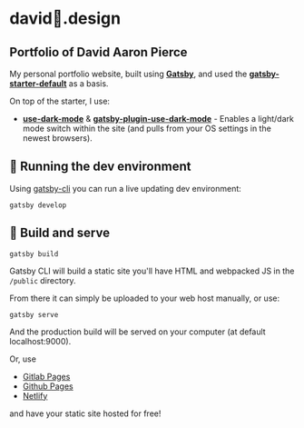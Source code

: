 # david🥧.design

## Portfolio of David Aaron Pierce

My personal portfolio website, built using **[Gatsby](https://www.gatsbyjs.org)**, and used the **[gatsby-starter-default](https://github.com/gatsbyjs/gatsby-starter-default)** as a basis.

On top of the starter, I use:

- **[use-dark-mode](https://github.com/donavon/use-dark-mode)** & **[gatsby-plugin-use-dark-mode](https://www.gatsbyjs.org/packages/gatsby-plugin-use-dark-mode/)** - Enables a light/dark mode switch within the site (and pulls from your OS settings in the newest browsers).

## 🚀 Running the dev environment

Using [gatsby-cli](https://github.com/gatsbyjs/gatsby/tree/master/packages/gatsby-cli) you can run a live updating dev environment:

```
gatsby develop
```

## 💫 Build and serve


```
gatsby build
```

Gatsby CLI will build a static site you'll have HTML and webpacked JS in the `/public` directory.

From there it can simply be uploaded to your web host manually, or use:

```
gatsby serve
```

And the production build will be served on your computer (at default localhost:9000).

Or, use

- [Gitlab Pages](https://docs.gitlab.com/ee/user/project/pages/)
- [Github Pages](https://pages.github.com/)
- [Netlify](https://www.netlify.com)

and have your static site hosted for free!
